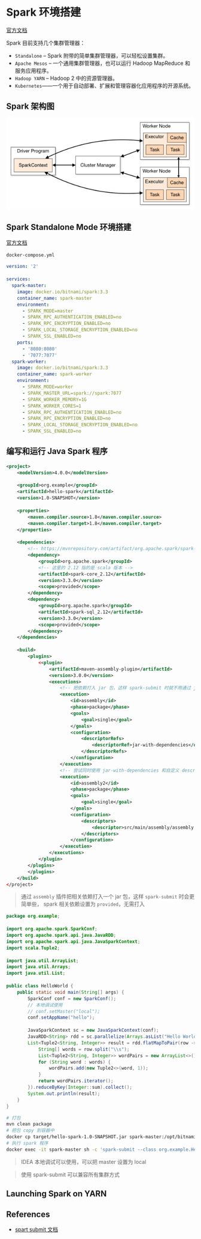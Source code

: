 # Spark 环境搭建

[官方文档](https://spark.apache.org/docs/2.4.8/cluster-overview.html)

Spark 目前支持几个集群管理器：

- `Standalone` – Spark 附带的简单集群管理器，可以轻松设置集群。
- `Apache Mesos` – 一个通用集群管理器，也可以运行 Hadoop MapReduce 和服务应用程序。
- `Hadoop YARN` – Hadoop 2 中的资源管理器。
- `Kubernetes`——一个用于自动部署、扩展和管理容器化应用程序的开源系统。

## Spark 架构图

![](../images/spark-cluster-overview.png)

## Spark Standalone Mode 环境搭建

[官方文档](https://spark.apache.org/docs/2.4.8/spark-standalone.html)

`docker-compose.yml`

```yaml
version: '2'

services:
  spark-master:
    image: docker.io/bitnami/spark:3.3
    container_name: spark-master
    environment:
      - SPARK_MODE=master
      - SPARK_RPC_AUTHENTICATION_ENABLED=no
      - SPARK_RPC_ENCRYPTION_ENABLED=no
      - SPARK_LOCAL_STORAGE_ENCRYPTION_ENABLED=no
      - SPARK_SSL_ENABLED=no
    ports:
      - '8080:8080'
      - '7077:7077'
  spark-worker:
    image: docker.io/bitnami/spark:3.3
    container_name: spark-worker
    environment:
      - SPARK_MODE=worker
      - SPARK_MASTER_URL=spark://spark:7077
      - SPARK_WORKER_MEMORY=1G
      - SPARK_WORKER_CORES=1
      - SPARK_RPC_AUTHENTICATION_ENABLED=no
      - SPARK_RPC_ENCRYPTION_ENABLED=no
      - SPARK_LOCAL_STORAGE_ENCRYPTION_ENABLED=no
      - SPARK_SSL_ENABLED=no
```


## 编写和运行 Java Spark 程序

```xml
<project>
    <modelVersion>4.0.0</modelVersion>

    <groupId>org.example</groupId>
    <artifactId>hello-spark</artifactId>
    <version>1.0-SNAPSHOT</version>

    <properties>
        <maven.compiler.source>1.8</maven.compiler.source>
        <maven.compiler.target>1.8</maven.compiler.target>
    </properties>

    <dependencies>
        <!-- https://mvnrepository.com/artifact/org.apache.spark/spark-core -->
        <dependency>
            <groupId>org.apache.spark</groupId>
            <!-- 这里的 2.12 指的是 scala 版本 -->
            <artifactId>spark-core_2.12</artifactId>
            <version>3.3.0</version>
            <scope>provided</scope>
        </dependency>
        <dependency>
            <groupId>org.apache.spark</groupId>
            <artifactId>spark-sql_2.12</artifactId>
            <version>3.3.0</version>
            <scope>provided</scope>
        </dependency>
    </dependencies>

    <build>
        <plugins>
            <<plugin>
                <artifactId>maven-assembly-plugin</artifactId>
                <version>3.0.0</version>
                <executions>
                    <!-- 把依赖打入 jar 包，这样 spark-submit 时就不用通过 jars 选项来指定依赖的额外 jar 了 -->
                    <execution>
                        <id>assembly</id>
                        <phase>package</phase>
                        <goals>
                            <goal>single</goal>
                        </goals>
                        <configuration>
                            <descriptorRefs>
                                <descriptorRef>jar-with-dependencies</descriptorRef>
                            </descriptorRefs>
                        </configuration>
                    </execution>
                    <!-- 尝试同时使用 jar-with-dependencies 和自定义 descriptors，让 assembly 更加灵活 -->
                    <execution>
                        <id>assembly2</id>
                        <phase>package</phase>
                        <goals>
                            <goal>single</goal>
                        </goals>
                        <configuration>
                            <descriptors>
                                <descriptor>src/main/assembly/assembly.xml</descriptor>
                            </descriptors>
                        </configuration>
                    </execution>
                </executions>
            </plugin>
        </plugins>
        </plugins>
    </build>
</project>
```

> 通过 `assembly` 插件把相关依赖打入一个 jar 包，这样 `spark-submit` 时会更简单些， spark 相关依赖设置为 `provided`，无需打入

```java
package org.example;

import org.apache.spark.SparkConf;
import org.apache.spark.api.java.JavaRDD;
import org.apache.spark.api.java.JavaSparkContext;
import scala.Tuple2;

import java.util.ArrayList;
import java.util.Arrays;
import java.util.List;

public class HelloWorld {
    public static void main(String[] args) {
        SparkConf conf = new SparkConf();
        // 本地调试使用
        // conf.setMaster("local");
        conf.setAppName("hello");

        JavaSparkContext sc = new JavaSparkContext(conf);
        JavaRDD<String> rdd = sc.parallelize(Arrays.asList("Hello World", "Hello Spark", "Hello Hadoop"));
        List<Tuple2<String, Integer>> result = rdd.flatMapToPair(row -> {
            String[] words = row.split("\\s");
            List<Tuple2<String, Integer>> wordPairs = new ArrayList<>();
            for (String word : words) {
                wordPairs.add(new Tuple2<>(word, 1));
            }
            return wordPairs.iterator();
        }).reduceByKey(Integer::sum).collect();
        System.out.println(result);
    }
}
```

```bash
# 打包
mvn clean package
# 把包 copy 到容器中
docker cp target/hello-spark-1.0-SNAPSHOT.jar spark-master:/opt/bitnami/app/app.jar
# 执行 spark 程序
docker exec -it spark-master sh -c 'spark-submit --class org.example.HelloWorld /opt/bitnami/app.jar'
```

> IDEA 本地调试可以使用，可以把 master 设置为 local

> 使用 spark-submit 可以兼容所有集群方式

## Launching Spark on YARN



## References

- [spart submit 文档](https://spark.apache.org/docs/2.4.8/submitting-applications.html)